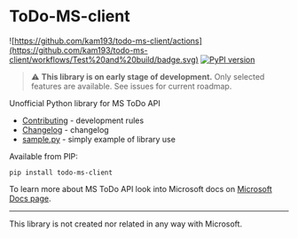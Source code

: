 # ToDo-MS-client
![https://github.com/kam193/todo-ms-client/actions](https://github.com/kam193/todo-ms-client/workflows/Test%20and%20build/badge.svg) [![PyPI version](https://badge.fury.io/py/todo-ms-client.svg)](https://pypi.org/project/todo-ms-client/)

> :warning: **This library is on early stage of development.** 
> Only selected features are available. See issues for current roadmap.

Unofficial Python library for MS ToDo API

- [Contributing](CONTRIBUTING.md) - development rules
- [Changelog](CHANGELOG.md) - changelog
- [sample.py](examples/sample.py) - simply example of library use

Available from PIP:

    pip install todo-ms-client

To learn more about MS ToDo API look into Microsoft docs on [Microsoft Docs page](https://docs.microsoft.com/en-us/graph/api/resources/outlooktask?view=graph-rest-beta).

---

This library is not created nor related in any way with Microsoft.
